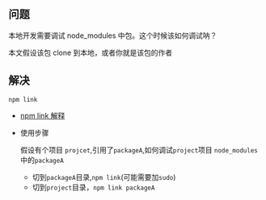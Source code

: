 ## 问题

本地开发需要调试 node_modules 中包。这个时候该如何调试呐？

本文假设该包 clone 到本地，或者你就是该包的作者

## 解决

`npm link`

- [npm link 解释](https://www.npmjs.cn/cli/link/)

- 使用步骤

  假设有个项目 `projcet`,引用了`packageA`,如何调试`project`项目 `node_modules`中的`packageA`

  - 切到`packageA`目录,`npm link`(可能需要加`sudo`)
  - 切到`project`目录，`npm link packageA`
